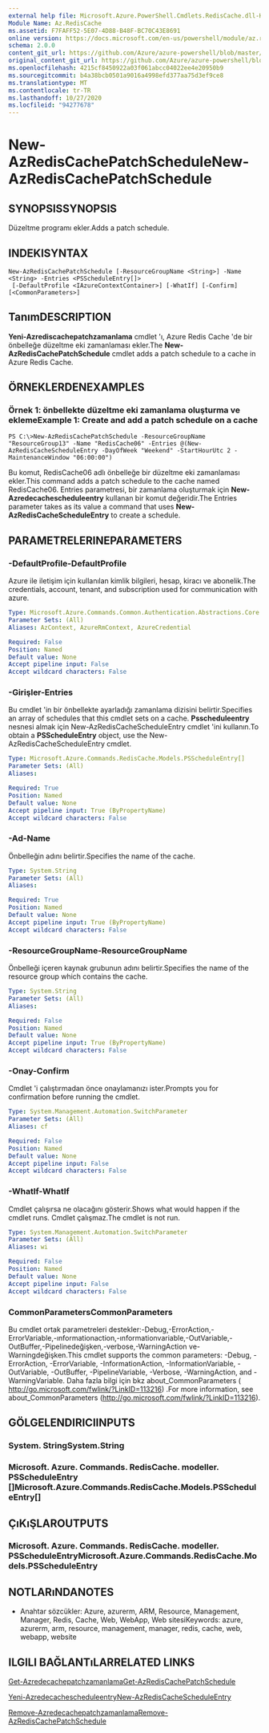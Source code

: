 ```yaml
---
external help file: Microsoft.Azure.PowerShell.Cmdlets.RedisCache.dll-Help.xml
Module Name: Az.RedisCache
ms.assetid: F7FAFF52-5E07-4D88-B48F-BC70C43E8691
online version: https://docs.microsoft.com/en-us/powershell/module/az.rediscache/new-azrediscachepatchschedule
schema: 2.0.0
content_git_url: https://github.com/Azure/azure-powershell/blob/master/src/RedisCache/RedisCache/help/New-AzRedisCachePatchSchedule.md
original_content_git_url: https://github.com/Azure/azure-powershell/blob/master/src/RedisCache/RedisCache/help/New-AzRedisCachePatchSchedule.md
ms.openlocfilehash: 4215cf8450922a03f061abcc04022ee4e20950b9
ms.sourcegitcommit: b4a38bcb0501a9016a4998efd377aa75d3ef9ce8
ms.translationtype: MT
ms.contentlocale: tr-TR
ms.lasthandoff: 10/27/2020
ms.locfileid: "94277678"
---
```

# <span data-ttu-id="a45d6-101">New-AzRedisCachePatchSchedule</span><span class="sxs-lookup"><span data-stu-id="a45d6-101">New-AzRedisCachePatchSchedule</span></span>

## <span data-ttu-id="a45d6-102">SYNOPSIS</span><span class="sxs-lookup"><span data-stu-id="a45d6-102">SYNOPSIS</span></span>
<span data-ttu-id="a45d6-103">Düzeltme programı ekler.</span><span class="sxs-lookup"><span data-stu-id="a45d6-103">Adds a patch schedule.</span></span>

## <span data-ttu-id="a45d6-104">INDEKI</span><span class="sxs-lookup"><span data-stu-id="a45d6-104">SYNTAX</span></span>

```
New-AzRedisCachePatchSchedule [-ResourceGroupName <String>] -Name <String> -Entries <PSScheduleEntry[]>
 [-DefaultProfile <IAzureContextContainer>] [-WhatIf] [-Confirm] [<CommonParameters>]
```

## <span data-ttu-id="a45d6-105">Tanım</span><span class="sxs-lookup"><span data-stu-id="a45d6-105">DESCRIPTION</span></span>
<span data-ttu-id="a45d6-106">**Yeni-Azrediscachepatchzamanlama** cmdlet 'ı, Azure Redis Cache 'de bir önbelleğe düzeltme eki zamanlaması ekler.</span><span class="sxs-lookup"><span data-stu-id="a45d6-106">The **New-AzRedisCachePatchSchedule** cmdlet adds a patch schedule to a cache in Azure Redis Cache.</span></span>

## <span data-ttu-id="a45d6-107">ÖRNEKLERDEN</span><span class="sxs-lookup"><span data-stu-id="a45d6-107">EXAMPLES</span></span>

### <span data-ttu-id="a45d6-108">Örnek 1: önbellekte düzeltme eki zamanlama oluşturma ve ekleme</span><span class="sxs-lookup"><span data-stu-id="a45d6-108">Example 1: Create and add a patch schedule on a cache</span></span>
```
PS C:\>New-AzRedisCachePatchSchedule -ResourceGroupName "ResourceGroup13" -Name "RedisCache06" -Entries @(New-AzRedisCacheScheduleEntry -DayOfWeek "Weekend" -StartHourUtc 2 -MaintenanceWindow "06:00:00")
```

<span data-ttu-id="a45d6-109">Bu komut, RedisCache06 adlı önbelleğe bir düzeltme eki zamanlaması ekler.</span><span class="sxs-lookup"><span data-stu-id="a45d6-109">This command adds a patch schedule to the cache named RedisCache06.</span></span>
<span data-ttu-id="a45d6-110">Entries parametresi, bir zamanlama oluşturmak için **New-Azredecachescheduleentry** kullanan bir komut değeridir.</span><span class="sxs-lookup"><span data-stu-id="a45d6-110">The Entries parameter takes as its value a command that uses **New-AzRedisCacheScheduleEntry** to create a schedule.</span></span>

## <span data-ttu-id="a45d6-111">PARAMETRELERINE</span><span class="sxs-lookup"><span data-stu-id="a45d6-111">PARAMETERS</span></span>

### <span data-ttu-id="a45d6-112">-DefaultProfile</span><span class="sxs-lookup"><span data-stu-id="a45d6-112">-DefaultProfile</span></span>
<span data-ttu-id="a45d6-113">Azure ile iletişim için kullanılan kimlik bilgileri, hesap, kiracı ve abonelik.</span><span class="sxs-lookup"><span data-stu-id="a45d6-113">The credentials, account, tenant, and subscription used for communication with azure.</span></span>

```yaml
Type: Microsoft.Azure.Commands.Common.Authentication.Abstractions.Core.IAzureContextContainer
Parameter Sets: (All)
Aliases: AzContext, AzureRmContext, AzureCredential

Required: False
Position: Named
Default value: None
Accept pipeline input: False
Accept wildcard characters: False
```

### <span data-ttu-id="a45d6-114">-Girişler</span><span class="sxs-lookup"><span data-stu-id="a45d6-114">-Entries</span></span>
<span data-ttu-id="a45d6-115">Bu cmdlet 'in bir önbellekte ayarladığı zamanlama dizisini belirtir.</span><span class="sxs-lookup"><span data-stu-id="a45d6-115">Specifies an array of schedules that this cmdlet sets on a cache.</span></span> <span data-ttu-id="a45d6-116">**Psscheduleentry** nesnesi almak için New-AzRedisCacheScheduleEntry cmdlet 'ini kullanın.</span><span class="sxs-lookup"><span data-stu-id="a45d6-116">To obtain a **PSScheduleEntry** object, use the New-AzRedisCacheScheduleEntry cmdlet.</span></span>

```yaml
Type: Microsoft.Azure.Commands.RedisCache.Models.PSScheduleEntry[]
Parameter Sets: (All)
Aliases:

Required: True
Position: Named
Default value: None
Accept pipeline input: True (ByPropertyName)
Accept wildcard characters: False
```

### <span data-ttu-id="a45d6-117">-Ad</span><span class="sxs-lookup"><span data-stu-id="a45d6-117">-Name</span></span>
<span data-ttu-id="a45d6-118">Önbelleğin adını belirtir.</span><span class="sxs-lookup"><span data-stu-id="a45d6-118">Specifies the name of the cache.</span></span>

```yaml
Type: System.String
Parameter Sets: (All)
Aliases:

Required: True
Position: Named
Default value: None
Accept pipeline input: True (ByPropertyName)
Accept wildcard characters: False
```

### <span data-ttu-id="a45d6-119">-ResourceGroupName</span><span class="sxs-lookup"><span data-stu-id="a45d6-119">-ResourceGroupName</span></span>
<span data-ttu-id="a45d6-120">Önbelleği içeren kaynak grubunun adını belirtir.</span><span class="sxs-lookup"><span data-stu-id="a45d6-120">Specifies the name of the resource group which contains the cache.</span></span>

```yaml
Type: System.String
Parameter Sets: (All)
Aliases:

Required: False
Position: Named
Default value: None
Accept pipeline input: True (ByPropertyName)
Accept wildcard characters: False
```

### <span data-ttu-id="a45d6-121">-Onay</span><span class="sxs-lookup"><span data-stu-id="a45d6-121">-Confirm</span></span>
<span data-ttu-id="a45d6-122">Cmdlet 'i çalıştırmadan önce onaylamanızı ister.</span><span class="sxs-lookup"><span data-stu-id="a45d6-122">Prompts you for confirmation before running the cmdlet.</span></span>

```yaml
Type: System.Management.Automation.SwitchParameter
Parameter Sets: (All)
Aliases: cf

Required: False
Position: Named
Default value: None
Accept pipeline input: False
Accept wildcard characters: False
```

### <span data-ttu-id="a45d6-123">-WhatIf</span><span class="sxs-lookup"><span data-stu-id="a45d6-123">-WhatIf</span></span>
<span data-ttu-id="a45d6-124">Cmdlet çalışırsa ne olacağını gösterir.</span><span class="sxs-lookup"><span data-stu-id="a45d6-124">Shows what would happen if the cmdlet runs.</span></span> <span data-ttu-id="a45d6-125">Cmdlet çalışmaz.</span><span class="sxs-lookup"><span data-stu-id="a45d6-125">The cmdlet is not run.</span></span>

```yaml
Type: System.Management.Automation.SwitchParameter
Parameter Sets: (All)
Aliases: wi

Required: False
Position: Named
Default value: None
Accept pipeline input: False
Accept wildcard characters: False
```

### <span data-ttu-id="a45d6-126">CommonParameters</span><span class="sxs-lookup"><span data-stu-id="a45d6-126">CommonParameters</span></span>
<span data-ttu-id="a45d6-127">Bu cmdlet ortak parametreleri destekler:-Debug,-ErrorAction,-ErrorVariable,-ınformationaction,-ınformationvariable,-OutVariable,-OutBuffer,-Pipelinedeğişken,-verbose,-WarningAction ve-Warningdeğişken.</span><span class="sxs-lookup"><span data-stu-id="a45d6-127">This cmdlet supports the common parameters: -Debug, -ErrorAction, -ErrorVariable, -InformationAction, -InformationVariable, -OutVariable, -OutBuffer, -PipelineVariable, -Verbose, -WarningAction, and -WarningVariable.</span></span> <span data-ttu-id="a45d6-128">Daha fazla bilgi için bkz about_CommonParameters ( http://go.microsoft.com/fwlink/?LinkID=113216) .</span><span class="sxs-lookup"><span data-stu-id="a45d6-128">For more information, see about_CommonParameters (http://go.microsoft.com/fwlink/?LinkID=113216).</span></span>

## <span data-ttu-id="a45d6-129">GÖLGELENDIRICI</span><span class="sxs-lookup"><span data-stu-id="a45d6-129">INPUTS</span></span>

### <span data-ttu-id="a45d6-130">System. String</span><span class="sxs-lookup"><span data-stu-id="a45d6-130">System.String</span></span>

### <span data-ttu-id="a45d6-131">Microsoft. Azure. Commands. RedisCache. modeller. PSScheduleEntry []</span><span class="sxs-lookup"><span data-stu-id="a45d6-131">Microsoft.Azure.Commands.RedisCache.Models.PSScheduleEntry[]</span></span>

## <span data-ttu-id="a45d6-132">ÇıKıŞLAR</span><span class="sxs-lookup"><span data-stu-id="a45d6-132">OUTPUTS</span></span>

### <span data-ttu-id="a45d6-133">Microsoft. Azure. Commands. RedisCache. modeller. PSScheduleEntry</span><span class="sxs-lookup"><span data-stu-id="a45d6-133">Microsoft.Azure.Commands.RedisCache.Models.PSScheduleEntry</span></span>

## <span data-ttu-id="a45d6-134">NOTLARıNDA</span><span class="sxs-lookup"><span data-stu-id="a45d6-134">NOTES</span></span>
* <span data-ttu-id="a45d6-135">Anahtar sözcükler: Azure, azurerm, ARM, Resource, Management, Manager, Redis, Cache, Web, WebApp, Web sitesi</span><span class="sxs-lookup"><span data-stu-id="a45d6-135">Keywords: azure, azurerm, arm, resource, management, manager, redis, cache, web, webapp, website</span></span>

## <span data-ttu-id="a45d6-136">ILGILI BAĞLANTıLAR</span><span class="sxs-lookup"><span data-stu-id="a45d6-136">RELATED LINKS</span></span>

[<span data-ttu-id="a45d6-137">Get-Azredecachepatchzamanlama</span><span class="sxs-lookup"><span data-stu-id="a45d6-137">Get-AzRedisCachePatchSchedule</span></span>](./Get-AzRedisCachePatchSchedule.md)

[<span data-ttu-id="a45d6-138">Yeni-Azredecachescheduleentry</span><span class="sxs-lookup"><span data-stu-id="a45d6-138">New-AzRedisCacheScheduleEntry</span></span>](./New-AzRedisCacheScheduleEntry.md)

[<span data-ttu-id="a45d6-139">Remove-Azredecachepatchzamanlama</span><span class="sxs-lookup"><span data-stu-id="a45d6-139">Remove-AzRedisCachePatchSchedule</span></span>](./Remove-AzRedisCachePatchSchedule.md)


